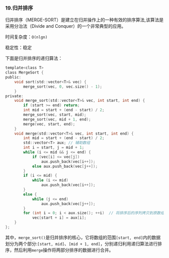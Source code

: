 ### 19.归并排序

归并排序（MERGE-SORT）是建立在归并操作上的一种有效的排序算法,该算法是采用分治法（Divide and Conquer）的一个非常典型的应用。

时间复杂度：`O(nlgn)`

稳定性：稳定

下面是归并排序的递归算法：

```c
template<class T>
class MergeSort {
public:
	void sort(std::vector<T>& vec) {
		merge_sort(vec, 0, vec.size() - 1);
	}
private:
	void merge_sort(std::vector<T>& vec, int start, int end) {
		if (start >= end) return;
		int mid = start + (end - start) / 2;
		merge_sort(vec, start, mid);
		merge_sort(vec, mid + 1, end);
		merge(vec, start, end);
	}
	void merge(std::vector<T>& vec, int start, int end) {
		int mid = start + (end - start) / 2;
		std::vector<T> aux;	// 辅助数组
		int i = start, j = mid + 1;
		while (i <= mid && j <= end) {
			if (vec[i] <= vec[j])
				aux.push_back(vec[i++]);
			else aux.push_back(vec[j++]);
		}
		if (i <= mid) {
			while (i <= mid)
				aux.push_back(vec[i++]);
		}
		else {
			while (j <= end)
				aux.push_back(vec[j++]);
		}
		for (int i = 0; i < aux.size(); ++i)  // 将排序后的序列拷贝到原数组中。
			vec[start + i] = aux[i];  
	}
};
```
其中，`merge_sort()`是归并排序的核心，它将数组的范围`[start, end]`内的数据划分为两个部分:`[start, mid]`、`[mid + 1, end]`，分别递归利用递归算法进行排序，然后利用`merge`操作将两部分排序的数据进行合并。
